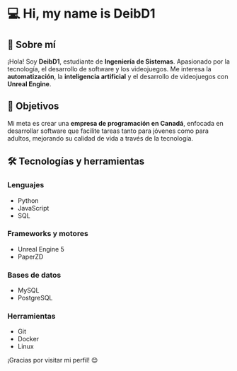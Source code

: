 # 💻 Hi, my name is DeibD1

## 🚀 Sobre mí

¡Hola! Soy **DeibD1**, estudiante de **Ingeniería de Sistemas**. Apasionado por la tecnología, el desarrollo de software y los videojuegos. Me interesa la **automatización**, la **inteligencia artificial** y el desarrollo de videojuegos con **Unreal Engine**.

## 🎯 Objetivos

Mi meta es crear una **empresa de programación en Canadá**, enfocada en desarrollar software que facilite tareas tanto para jóvenes como para adultos, mejorando su calidad de vida a través de la tecnología.

## 🛠️ Tecnologías y herramientas

### Lenguajes
- Python
- JavaScript
- SQL

### Frameworks y motores
- Unreal Engine 5
- PaperZD

### Bases de datos
- MySQL
- PostgreSQL

### Herramientas
- Git
- Docker
- Linux

¡Gracias por visitar mi perfil! 😊
